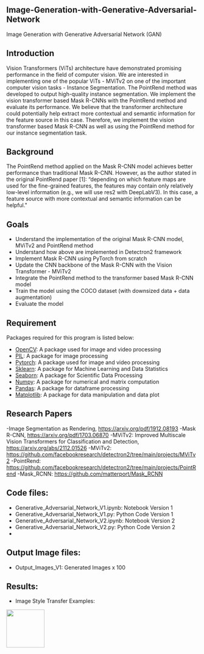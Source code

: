 ## Image-Generation-with-Generative-Adversarial-Network
Image Generation with Generative Adversarial Network (GAN)

## Introduction
Vision Transformers (ViTs) architecture have demonstrated promising performance in the field of computer vision. We are interested in implementing one of the popular ViTs - MViTv2 on one of the important computer vision tasks - Instance Segmentation. The PointRend method was developed to output high-quality instance segmentation. We implement the vision transformer based Mask R-CNNs with the PointRend method and evaluate its performance. We believe that the transformer architecture could potentially help extract more contextual and semantic information for the feature source in this case. Therefore, we implement the vision transformer based Mask R-CNN as well as using the PointRend method for our instance segmentation task. 

## Background
The PointRend method applied on the Mask R-CNN model achieves better performance than traditional Mask R-CNN. However, as the author stated in the original PointRend paper [1]: “depending on which feature maps are used for the fine-grained features, the features may contain only relatively low-level information (e.g., we will use res2 with DeepLabV3). In this case, a feature source with more contextual and semantic information can be helpful."

## Goals
- Understand the implementation of the original Mask R-CNN model, MViTv2 and PointRend method
- Understand how above are implemented in Detectron2 framework
- Implement Mask R-CNN using PyTorch from scratch
- Update the CNN backbone of the Mask R-CNN with the Vision Transformer - MViTv2
- Integrate the PointRend method to the transformer based Mask R-CNN model
- Train the model using the COCO dataset (with downsized data + data augmentation)
- Evaluate the model

## Requirement
Packages required for this program is listed below: 
- [OpenCV](https://github.com/opencv/opencv): A package used for image and video processing
- [PIL](https://github.com/python-pillow/Pillow): A package for image processing
- [Pytorch](https://github.com/pytorch): A package used for image and video processing
- [Sklearn](https://github.com/sklearn): A package for Machine Learning and Data Statistics
- [Seaborn](https://github.com/seaborn): A package for Scientific Data Processing
- [Numpy](https://github.com/numpy): A package for numerical and matrix computation
- [Pandas](https://github.com/pandas): A package for dataframe processing
- [Matplotlib](https://github.com/matplotlib): A package for data manipulation and data plot

## Research Papers
-Image Segmentation as Rendering, https://arxiv.org/pdf/1912.08193
-Mask R-CNN, https://arxiv.org/pdf/1703.06870
-MViTv2: Improved Multiscale Vision Transformers for Classification and Detection, https://arxiv.org/abs/2112.01526
-MViTv2: https://github.com/facebookresearch/detectron2/tree/main/projects/MViTv2
-PointRend: https://github.com/facebookresearch/detectron2/tree/main/projects/PointRend
-Mask_RCNN: https://github.com/matterport/Mask_RCNN

## Code files:
- Generative_Adversarial_Network_V1.ipynb: Notebook Version 1
- Generative_Adversarial_Network_V1.py: Python Code Version 1
- Generative_Adversarial_Network_V2.ipynb: Notebook Version 2
- Generative_Adversarial_Network_V2.py: Python Code Version 2
- 
## Output Image files:
- Output_Images_V1: Generated Images x 100

## Results:
- Image Style Transfer Examples: 
<img src="" width="100" height="100">
